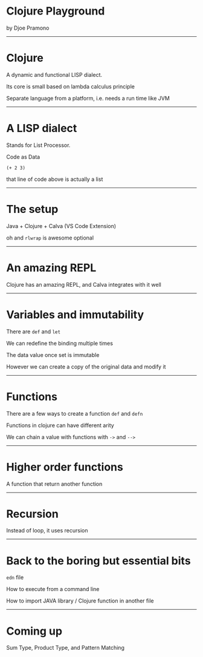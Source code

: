 # Clojure Playground

by Djoe Pramono

---

# Clojure

A dynamic and functional LISP dialect.

Its core is small based on lambda calculus principle

Separate language from a platform, i.e. needs a run time like JVM

---

# A LISP dialect

Stands for List Processor.

Code as Data

```
(+ 2 3)
```

that line of code above is actually a list

---

# The setup

Java + Clojure + Calva (VS Code Extension)

oh and `rlwrap` is awesome optional

---

# An amazing REPL

Clojure has an amazing REPL, and Calva integrates with it well

---

# Variables and immutability

There are `def` and `let`

We can redefine the binding multiple times

The data value once set is immutable

However we can create a copy of the original data and modify it

---

# Functions

There are a few ways to create a function `def` and `defn`

Functions in clojure can have different arity

We can chain a value with functions with `->` and `-->`

---

# Higher order functions

A function that return another function

---

# Recursion

Instead of loop, it uses recursion

---
# Back to the boring but essential bits

`edn` file

How to execute from a command line

How to import JAVA library / Clojure function in another file

---

# Coming up

Sum Type, Product Type, and Pattern Matching
